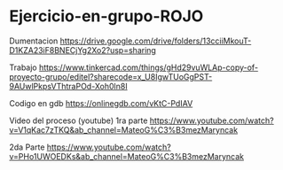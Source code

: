 # Ejercicio-en-grupo-ROJO
Dumentacion 
https://drive.google.com/drive/folders/13cciiMkouT-D1KZA23iF8BNECjYg2Xo2?usp=sharing

Trabajo
https://www.tinkercad.com/things/gHd29vuWLAp-copy-of-proyecto-grupo/editel?sharecode=x_U8IgwTUoGgPST-9AUwlPkpsVThtraPOd-Xoh0ln8I

Codigo en gdb
https://onlinegdb.com/vKtC-PdIAV

Video del proceso (youtube)
1ra parte 
https://www.youtube.com/watch?v=V1qKac7zTKQ&ab_channel=MateoG%C3%B3mezMaryncak

2da Parte
https://www.youtube.com/watch?v=PHo1UWOEDKs&ab_channel=MateoG%C3%B3mezMaryncak
